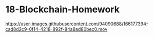 # 18-Blockchain-Homework

https://user-images.githubusercontent.com/94090688/166177394-cad8d2c9-0f14-4218-892f-84a8ad80bec0.mov

